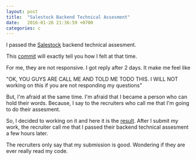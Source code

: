 ```yaml
---
layout: post
title:  "Salestock Backend Technical Assesment"
date:   2016-01-26 21:36:59 +0700
categories: c
---
```


I passed the [Salestock][ss] backend technical assesment.

This [commit][c] will exactly tell you how I felt at that time.

For me, they are not responsive. I got reply after 2 days. It make me feel like 

"OK, YOU GUYS ARE CALL ME AND TOLD ME TODO THIS. I WILL NOT working on this if you are not responding my questions"

But, I'm afraid at the same time. I'm afraid that I became a person who can hold their words. Because, I say to the recruiters who call me that I'm going to do their assesment.

So, I decided to working on it and here it is the [result][res]. After I submit my work, the recruiter call me that I passed their backend technical assesment a few hours later.

The recruiters only say that my submission is good. Wondering if they are ever really read my code.

[ss]: https://salestockindonesia.com
[c]: commit
[res]: https://github.com/pyk/salestock-backend-ta
